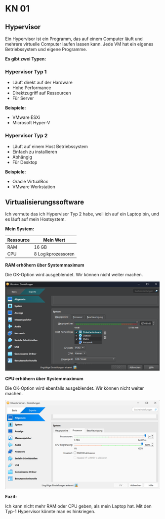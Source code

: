 # KN 01

## Hypervisor

Ein Hypervisor ist ein Programm, das auf einem Computer läuft und mehrere virtuelle Computer laufen lassen kann. Jede VM hat ein eigenes Betriebssystem und eigene Programme.

**Es gibt zwei Typen:**

### Hypervisor Typ 1
- Läuft direkt auf der Hardware
- Hohe Performance
- Direktzugriff auf Ressourcen
- Für Server

**Beispiele:**
- VMware ESXi
- Microsoft Hyper-V

### Hypervisor Typ 2
- Läuft auf einem Host Betriebssystem
- Einfach zu installieren
- Abhängig
- Für Desktop

**Beispiele:**
- Oracle VirtualBox
- VMware Workstation

## Virtualisierungssoftware

Ich vermute das ich Hypervisor Typ 2 habe, weil ich auf ein Laptop bin, und es läuft auf mein Hostsystem.

**Mein System:**

| Ressource | Mein Wert |
|-----------|-----------------|
| RAM       | 16 GB           |
| CPU       | 8 Logikprozessoren |

**RAM erhöhern über Systemmaximum**

Die OK-Option wird ausgeblendet. Wir können nicht weiter machen.

<img src="img/01/ram.png" width="500px" alt="RAM Error">

**CPU erhöhern über Systemmaximum**

Die OK-Option wird ebenfalls ausgeblendet. Wir können nicht weiter machen.

<img src="img/01/cpu.png" width="500px" alt="CPU Error">

**Fazit:**

Ich kann nicht mehr RAM oder CPU geben, als mein Laptop hat.
Mit den Typ-1 Hypervisor könnte man es hinkriegen.